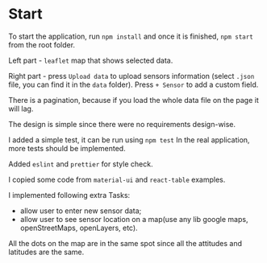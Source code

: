 # Start

To start the application, run 
`npm install` 
and once it is finished,
`npm start`
from the root folder.

Left part - `leaflet` map that shows selected data.

Right part - press `Upload data` to upload sensors information (select `.json` file, you can find it in the `data` folder).
Press `+ Sensor` to add a custom field.

There is a pagination, because if you load the whole data file on the page it will lag.

The design is simple since there were no requirements design-wise. 

I added a simple test, it can be run using
`npm test`
In the real application, more tests should be implemented.

Added `eslint` and `prettier` for style check.

I copied some code from `material-ui` and `react-table` examples.

I implemented following extra Tasks:
* allow user to enter new sensor data;
* allow user to see sensor location on a map(use any lib google maps, openStreetMaps, openLayers, etc).

All the dots on the map are in the same spot since all the attitudes and latitudes are the same.
